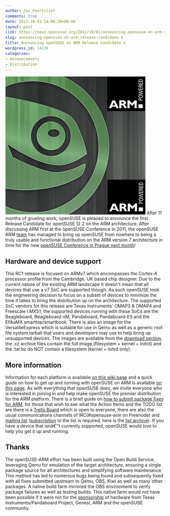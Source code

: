 ```yaml
---
author: Jos Poortvliet
comments: true
date: 2012-10-01 14:00:30+00:00
layout: post
link: https://news.opensuse.org/2012/10/01/announcing-opensuse-on-arm-release-candidate-1/
slug: announcing-opensuse-on-arm-release-candidate-1
title: Announcing openSUSE on ARM Release Candidate 1
wordpress_id: 14138
categories:
- Announcements
- Distribution
---
```


![ARMopenSUSE Logo](/wp-content/uploads/2012/09/ARMopenSUSE.png)
After 11 months of grueling work, openSUSE is pleased to announce the first Release Candidate for openSUSE 12.2 on the ARM architecture. After discussing ARM first at the openSUSE Conference in 2011, the openSUSE ARM [team](http://en.opensuse.org/Portal:ARM) has managed to bring up openSUSE from nowhere to being a truly usable and functional distribution on the ARM version 7 architecture in time for the new [openSUSE Conference in Prague next month](http://conference.opensuse.org)!<!-- more -->



## Hardware and device support


This RC1 release is focused on ARMv7 which encompasses the Cortex-A processor profile from the Cambridge, UK based chip designer. Due to the current nature of the existing ARM landscape it doesn't mean that all devices that use a v7 SoC are supported though. As such openSUSE took the engineering decision to focus on a subset of devices to minimize the time it takes to bring the distribution up on the architecture. The supported SoC vendors for this release are Texas Instruments' OMAP3 & OMAP4 and Freescale I.MX51; the supported devices running with these SoCs are the Beagleboard, Beagleboard-xM, Pandaboard, Pandaboard-ES and the EfikaMX smarttop/smartbook. There is also an image for the VersatileExpress which is suitable for use in Qemu as well as a generic root file system tarball that users and developers may use to help bring up unsupported devices. The images are available from the [download section](http://download.opensuse.org/ports/armv7hl/distribution/12.2-RC1/images/), the .xz archive files contain the full image (filesystem + kernel + initrd) and the .tar.bz do NOT contain a filesystem (kernel + initrd only).



## More information


Information for each platform is available [on this wiki page](http://en.opensuse.org/openSUSE:Supported_ARM_boards) and a quick guide on how to get up and running with openSUSE on ARM is available [on this page](http://en.opensuse.org/openSUSE:OpenSUSE_on_your_ARM_board). As with everything that openSUSE does, we invite everyone who is interested in joining in and help make openSUSE the premier distribution for the ARM platform. There is a brief guide on [how to submit package fixes for ARM](http://en.opensuse.org/openSUSE:ARM_distribution_howto), for those that wish to see what the Action Items and the TODO list are there is a [Trello Board](https://trello.com/#board/opensuse-on-arm/5007cfc12cf0ae352e21d8dc) which is open to everyone, there are also the usual communications channels of IRC(#opensuse-arm on Freenode) and [mailing list](mailto:opensuse-arm@opensuse.org) ([subscription](mailto:opensuse-arm+subscribe@opensuse.org) to the list is required, here is the [list archive](http://lists.opensuse.org/opensuse-arm/)). If you have a device that isnâ€™t currently supported, openSUSE would love to help you get it up and running.



## Thanks


The openSUSE-ARM effort has been built using the Open Build Service, leveraging Qemu for emulation of the target architecture, ensuring a single package source for all architectures and simplifying software maintenance. This method has led to numerous bugs being found and subsequently fixed with all fixes submitted upstream to Qemu, OBS, Kiwi as well as many other packages. A native build farm mirrored the OBS environment to verify package failures as well as testing builds. This native farm would not have been possible if it were not for the [sponsorship](http://en.opensuse.org/Portal:ARM/Sponsors) of hardware from Texas Instruments/Pandaboard Project, Genesi, ARM and the openSUSE community.
